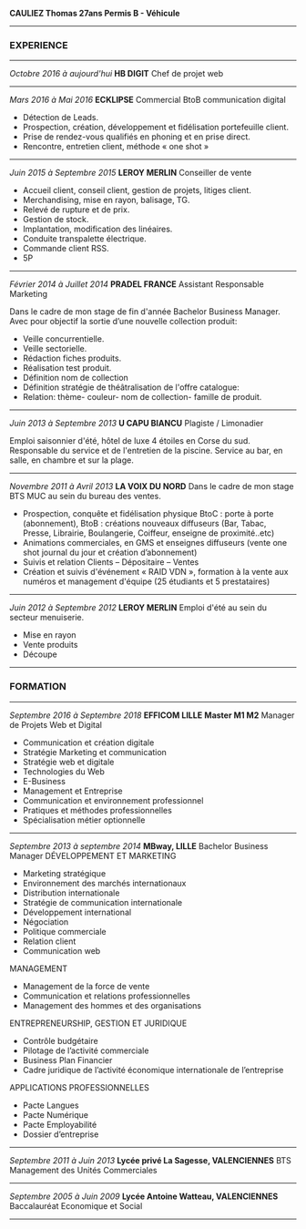 __CAULIEZ Thomas
27ans
Permis B - Véhicule__

---
### EXPERIENCE
---
_Octobre 2016 à aujourd'hui_
__HB DIGIT__
Chef de projet web

---
_Mars 2016 à Mai 2016_
__ECKLIPSE__
Commercial BtoB communication digital

- Détection de Leads.
- Prospection, création, développement et fidélisation portefeuille client.
- Prise de rendez-vous qualifiés en phoning et en prise direct.
- Rencontre, entretien client, méthode « one shot »

---
_Juin 2015 à Septembre 2015_
__LEROY MERLIN__
Conseiller de vente

- Accueil client, conseil client, gestion de projets, litiges client.
- Merchandising, mise en rayon, balisage, TG.
- Relevé de rupture et de prix.
- Gestion de stock.
- Implantation, modification des linéaires.
- Conduite transpalette électrique.
- Commande client RSS.
- 5P

---
_Février 2014 à Juillet 2014_
__PRADEL FRANCE__
Assistant Responsable Marketing

Dans le cadre de mon stage de fin d'année Bachelor Business Manager.
Avec pour objectif la sortie d’une nouvelle collection produit:


- Veille concurrentielle.
- Veille sectorielle.
- Rédaction fiches produits.
- Réalisation test produit.
- Définition nom de collection
- Définition stratégie de théâtralisation de l'offre catalogue:
- Relation: thème- couleur- nom de collection- famille de produit.
---

_Juin 2013 à Septembre 2013_
__U CAPU BIANCU__
Plagiste / Limonadier

Emploi saisonnier d'été, hôtel de luxe 4 étoiles en Corse du sud.
Responsable du service et de l'entretien de la piscine.
Service au bar, en salle, en chambre et sur la plage.

---
_Novembre 2011 à Avril 2013_
__LA VOIX DU NORD__
Dans le cadre de mon stage BTS MUC au sein du bureau des ventes.
- Prospection, conquête et fidélisation physique BtoC : porte à porte (abonnement),
BtoB : créations nouveaux diffuseurs (Bar, Tabac, Presse, Librairie, Boulangerie, Coiffeur, enseigne de proximité..etc)
- Animations commerciales, en GMS et enseignes diffuseurs (vente one shot journal du jour et création d’abonnement)
- Suivis et relation Clients – Dépositaire – Ventes
- Création et suivis d'événement « RAID VDN », formation à la vente aux numéros et management d'équipe (25 étudiants et 5 prestataires)

---
_Juin 2012 à Septembre 2012_
__LEROY MERLIN__
Emploi d'été au sein du secteur menuiserie.

- Mise en rayon
- Vente produits
- Découpe

---
### FORMATION

---
_Septembre 2016 à Septembre 2018_
__EFFICOM LILLE__
__Master M1 M2__ Manager de Projets Web et Digital
- Communication et création digitale
- Stratégie Marketing et communication
- Stratégie web et digitale
- Technologies du Web
- E-Business
- Management et Entreprise
- Communication et environnement professionnel
- Pratiques et méthodes professionnelles
- Spécialisation métier optionnelle

---

_Septembre 2013 à septembre 2014_
__MBway, LILLE__
Bachelor Business Manager
DÉVELOPPEMENT ET MARKETING

- Marketing stratégique
- Environnement des marchés internationaux
- Distribution internationale
- Stratégie de communication internationale
- Développement international
- Négociation
- Politique commerciale
- Relation client
- Communication web

MANAGEMENT
- Management de la force de vente
- Communication et relations professionnelles
- Management des hommes et des organisations

ENTREPRENEURSHIP, GESTION ET JURIDIQUE
- Contrôle budgétaire
- Pilotage de l’activité commerciale
- Business Plan Financier
- Cadre juridique de l’activité économique internationale de l’entreprise

APPLICATIONS PROFESSIONNELLES
- Pacte Langues
- Pacte Numérique
- Pacte Employabilité
- Dossier d’entreprise

---

_Septembre 2011 à Juin 2013_
__Lycée privé La Sagesse, VALENCIENNES__
BTS Management des Unités Commerciales

---

_Septembre 2005 à Juin 2009_
__Lycée Antoine Watteau, VALENCIENNES__
Baccalauréat Economique et Social

___
